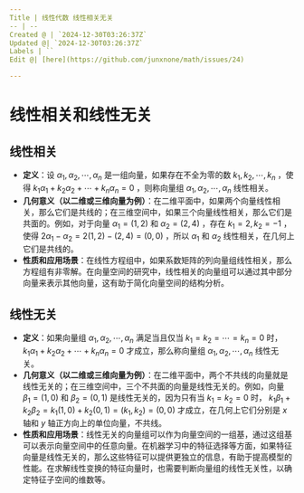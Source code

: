 ```yaml
---
Title | 线性代数 线性相关无关
-- | --
Created @ | `2024-12-30T03:26:37Z`
Updated @| `2024-12-30T03:26:37Z`
Labels | ``
Edit @| [here](https://github.com/junxnone/math/issues/24)

---
```

# 线性相关和线性无关

## 线性相关
 - **定义**：设 $\alpha_{1},\alpha_{2},\cdots,\alpha_{n}$ 是一组向量，如果存在不全为零的数 $k_{1},k_{2},\cdots,k_{n}$ ，使得 $k_{1}\alpha_{1}+k_{2}\alpha_{2}+\cdots +k_{n}\alpha_{n}=0$ ，则称向量组 $\alpha_{1},\alpha_{2},\cdots,\alpha_{n}$ 线性相关。
 - **几何意义（以二维或三维向量为例）**：在二维平面中，如果两个向量线性相关，那么它们是共线的；在三维空间中，如果三个向量线性相关，那么它们是共面的。例如，对于向量 $\alpha_{1}=(1,2)$ 和 $\alpha_{2}=(2,4)$ ，存在 $k_{1} = 2,k_{2}=-1$ ，使得 $2\alpha_{1}-\alpha_{2}=2(1,2)-(2,4)=(0,0)$ ，所以 $\alpha_{1}$ 和 $\alpha_{2}$ 线性相关，在几何上它们是共线的。
 - **性质和应用场景**：在线性方程组中，如果系数矩阵的列向量组线性相关，那么方程组有非零解。在向量空间的研究中，线性相关的向量组可以通过其中部分向量来表示其他向量，这有助于简化向量空间的结构分析。



## 线性无关
 - **定义**：如果向量组 $\alpha_{1},\alpha_{2},\cdots,\alpha_{n}$ 满足当且仅当 $k_{1}=k_{2}=\cdots =k_{n}=0$ 时， $k_{1}\alpha_{1}+k_{2}\alpha_{2}+\cdots +k_{n}\alpha_{n}=0$ 才成立，那么称向量组 $\alpha_{1},\alpha_{2},\cdots,\alpha_{n}$ 线性无关。
 - **几何意义（以二维或三维向量为例）**：在二维平面中，两个不共线的向量就是线性无关的；在三维空间中，三个不共面的向量是线性无关的。例如，向量 $\beta_{1}=(1,0)$ 和 $\beta_{2}=(0,1)$ 是线性无关的，因为只有当 $k_{1}=k_{2}=0$ 时， $k_{1}\beta_{1}+k_{2}\beta_{2}=k_{1}(1,0)+k_{2}(0,1)=(k_{1},k_{2})=(0,0)$ 才成立，在几何上它们分别是 $x$ 轴和 $y$ 轴正方向上的单位向量，不共线。
 - **性质和应用场景**：线性无关的向量组可以作为向量空间的一组基，通过这组基可以表示向量空间中的任意向量。在机器学习中的特征选择等方面，如果特征向量是线性无关的，那么这些特征可以提供更独立的信息，有助于提高模型的性能。在求解线性变换的特征向量时，也需要判断向量组的线性无关性，以确定特征子空间的维数等。 
